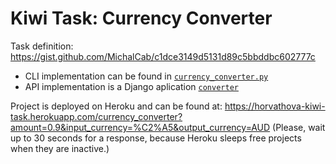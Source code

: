 # Kiwi Task: Currency Converter
Task definition: https://gist.github.com/MichalCab/c1dce3149d5131d89c5bbddbc602777c

* CLI implementation can be found in [`currency_converter.py`](https://github.com/lenkahorvathova/kiwi-currency-converter/blob/master/currency_converter.py)
* API implementation is a Django aplication [`converter`](https://github.com/lenkahorvathova/kiwi-currency-converter/tree/master/converter)

Project is deployed on Heroku and can be found at: https://horvathova-kiwi-task.herokuapp.com/currency_converter?amount=0.9&input_currency=%C2%A5&output_currency=AUD
(Please, wait up to 30 seconds for a response, because Heroku sleeps free projects when they are inactive.)

